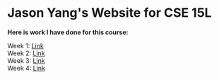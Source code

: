 # Jason Yang's Website for CSE 15L

**Here is work I have done for this course:**

Week 1: [Link](https://jasonnyang.github.io/cse15l-lab-reports/week1.html) <br>
Week 2: [Link](https://jasonnyang.github.io/cse15l-lab-reports/week2.html) <br>
Week 3: [Link](https://jasonnyang.github.io/cse15l-lab-reports/week3.html) <br>
Week 4: [Link](https://jasonnyang.github.io/cse15l-lab-reports/week4.html) <br>
